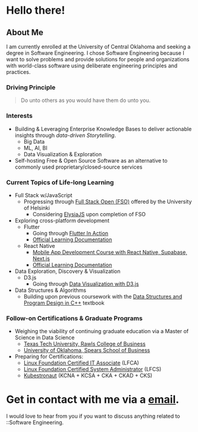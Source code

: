 # Hello there!

## About Me
I am currently enrolled at the University of Central Oklahoma and seeking a degree in Software Engineering. I chose Software Engineering because I want to solve problems and provide solutions for people and organizations with world-class software using deliberate engineering principles and practices.<br/>

### Driving Principle
> Do unto others as you would have them do unto you.<br/>

### Interests
- Building & Leveraging Enterprise Knowledge Bases to deliver actionable insights through _data-driven Storytelling_.<br/>
  - Big Data
  - ML, AI, BI
  - Data Visualization & Exploration
- Self-hosting Free & Open Source Software as an alternative to commonly used proprietary/closed-source services<br/>

### Current Topics of Life-long Learning<br/>
- Full Stack w/JavaScript
  - Progressing through [Full Stack Open (FSO)](https://fullstackopen.com/en/about) offered by the University of Helsinki
    - Considering [ElysiaJS](https://elysiajs.com/) upon completion of FSO
- Exploring cross-platform development<br/>
  - Flutter<br/>
    - Going through [Flutter In Action](https://www.manning.com/books/flutter-in-action)
    - [Official Learning Documentation](https://flutter.dev/learn)
  - React Native
    - [Mobile App Development Course with React Native, Supabase, Next.js](https://www.freecodecamp.org/news/mobile-app-development-course-with-react-native-supabase-nextjs/)
    - [Official Learning Documentation](https://reactnative.dev/docs/getting-started)
- Data Exploration, Discovery & Visualization
  - D3.js
    - Going through [Data Visualization with D3.js](https://www.freecodecamp.org/news/data-visualizatoin-with-d3/)
- Data Structures & Algorithms
  - Building upon previous coursework with the [Data Structures and Program Design in C++](https://isbnsearch.org/isbn/9780137689958) textbook<br/>

### Follow-on Certifications & Graduate Programs
- Weighing the viability of continuing graduate education via a Master of Science in Data Science
  - [Texas Tech University, Rawls College of Business](https://www.depts.ttu.edu/rawlsbusiness/graduate/ms/datascience/)
  - [University of Oklahoma, Spears School of Business ](https://go.okstate.edu/graduate-academics/programs/masters/business-analytics-and-data-science-ms.html)
- Preparing for Certifications:
  - [Linux Foundation Certified IT Associate](https://training.linuxfoundation.org/certification/certified-it-associate/) (LFCA)
  - [Linux Foundation Certified System Administrator](https://training.linuxfoundation.org/certification/linux-foundation-certified-sysadmin-lfcs/) (LFCS)
  - [Kubestronaut](https://training.linuxfoundation.org/certification/kubestronaut-bundle/) (KCNA + KCSA + CKA + CKAD + CKS)<br/>
  
# Get in contact with me via a [<ins>email</ins>](career@watchtower.slmail.me).
I would love to hear from you if you want to discuss anything related to ::Software Engineering.
